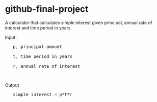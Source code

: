 # github-final-project

A calculator that calculates simple interest given principal, annual rate of interest and time period in years.

Input: <br>
<pre>   p, principal amount <br>
   t, time period in years <br>
   r, annual rate of interest</pre> <br>
Output <br>
<pre>   simple interest = p*t*r</pre>
